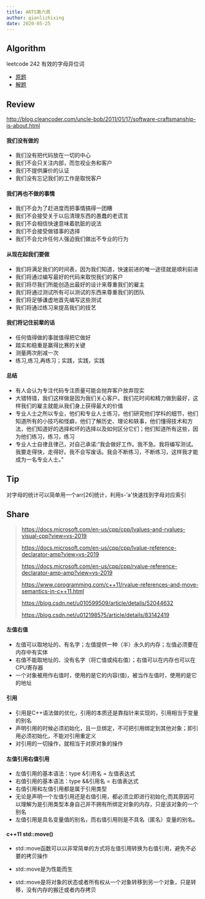 ```yaml
---
title: ARTS第六周
author: qianlizhixing
date: 2020-05-25
---
```


## Algorithm

leetcode 242 有效的字母异位词

- [原题](https://leetcode-cn.com/problems/valid-anagram/description/)
- [解题](https://github.com/qianlizhixing12/leetcode/blob/master/c/242.c)

## Review

http://blog.cleancoder.com/uncle-bob/2011/01/17/software-craftsmanship-is-about.html

#### 我们没有做的

- 我们没有把代码放在一切的中心
- 我们不会只关注内部，而忽视业务和客户
- 我们不提供廉价的认证
- 我们没有忘记我们的工作是取悦客户

#### 我们再也不做的事情

- 我们不会为了赶进度而把事情搞得一团糟
- 我们不会接受关于以后清理东西的愚蠢的老谎言
- 我们不会相信快速意味着肮脏的说法
- 我们不会接受做错事的选择
- 我们不会允许任何人强迫我们做出不专业的行为

#### 从现在起我们要做

- 我们将满足我们的时间表，因为我们知道，快速前进的唯一途径就是顺利前进
- 我们将通过编写最好的代码来取悦我们的客户
- 我们将尽我们所能创造出最好的设计来尊重我们的雇主
- 我们将通过测试所有可以测试的东西来尊重我们的团队
- 我们将足够谦虚地首先编写这些测试
- 我们将通过练习来提高我们的技艺

#### 我们将记住前辈的话

- 任何值得做的事就值得把它做好
- 踏实和稳重是赢得比赛的关键
- 测量两次削减一次
- 练习,练习,再练习；实践，实践，实践

#### 总结

- 有人会认为专注代码专注质量可能会抛弃客户放弃现实
- 大错特错，我们这样做是因为我们关心客户。我们花时间和精力做到最好，这样我们的雇主就能从我们身上获得最大的价值
- 专业人士之所以专业，他们和专业人士练习，他们研究他们学科的细节，他们知道所有的小技巧和怪癖，他们了解历史、理论和轶事，他们懂得技术和方法，他们知道好的选择和坏的选择以及如何区分它们；他们知道所有这些，因为他们练习，练习，练习
- 专业人士自律且律己，对自己承诺:“我会做好工作。我不急。我将编写测试。我要走得快，走得好。我不会写废话。我会不断练习，不断练习，这样我才能成为一名专业人士。”

## Tip

对字母的统计可以简单用一个arr[26]统计，利用s-'a'快速找到字母对应索引

## Share

> https://docs.microsoft.com/en-us/cpp/cpp/lvalues-and-rvalues-visual-cpp?view=vs-2019
>
> https://docs.microsoft.com/en-us/cpp/cpp/lvalue-reference-declarator-amp?view=vs-2019
>
> https://docs.microsoft.com/en-us/cpp/cpp/rvalue-reference-declarator-amp-amp?view=vs-2019
>
> https://www.cprogramming.com/c++11/rvalue-references-and-move-semantics-in-c++11.html
>
> https://blog.csdn.net/u010599509/article/details/52044632
>
> https://blog.csdn.net/u012198575/article/details/83142419

#### 左值右值

- 左值可以取地址的、有名字；左值提供一种（半）永久的内存；左值必须要在内存中有实体
- 右值不能取地址的、没有名字（将亡值或纯右值）；右值可以在内存也可以在CPU寄存器
- 一个对象被用作右值时，使用的是它的内容(值)，被当作左值时，使用的是它的地址

#### 引用

- 引用是C++语法做的优化，引用的本质还是靠指针来实现的，引用相当于变量的别名
- 声明引用的时候必须初始化，且一旦绑定，不可把引用绑定到其他对象；即引用必须初始化，不能对引用重定义
- 对引用的一切操作，就相当于对原对象的操作

#### 左值引用右值引用

- 左值引用的基本语法：type &引用名 = 左值表达式
- 右值引用的基本语法：type &&引用名 = 右值表达式
- 右值引用和左值引用都是属于引用类型
- 无论是声明一个左值引用还是右值引用，都必须立即进行初始化;而其原因可以理解为是引用类型本身自己并不拥有所绑定对象的内存，只是该对象的一个别名
- 左值引用是具名变量值的别名，而右值引用则是不具名（匿名）变量的别名。

#### c++11 std::move() 

- std::move函数可以以非常简单的方式将左值引用转换为右值引用，避免不必要的拷贝操作

- std::move是为性能而生

- std::move是将对象的状态或者所有权从一个对象转移到另一个对象，只是转移，没有内存的搬迁或者内存拷贝